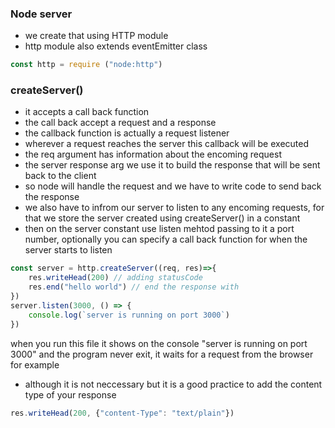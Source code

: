 ### Node server
- we create that using HTTP module
- http module also extends eventEmitter class
```js
const http = require ("node:http")
```
### createServer()
- it accepts a call back function
- the call back accept a request and a response
- the callback function is actually a request listener
- wherever a request reaches the server this callback will be executed
- the req argument has information about the encoming request
- the server response arg we use it to build the response that will be sent back to the client
- so node will handle the request and we have to write code to send back the response
- we also have to infrom our server to listen to any encoming requests, for that we store the server created using createServer() in a constant
- then on the server constant use listen mehtod passing to it a port number, optionally you can specify a call back function for when the server starts to listen
```js
const server = http.createServer((req, res)=>{
    res.writeHead(200) // adding statusCode
    res.end("hello world") // end the response with
})
server.listen(3000, () => {
    console.log(`server is running on port 3000`)
})
```
when you run this file it shows on the console "server is running on port 3000" and the program never exit, it waits for a request from the browser for example
- although it is not neccessary but it is a good practice to add the content type of your response
```js
res.writeHead(200, {"content-Type": "text/plain"})
```